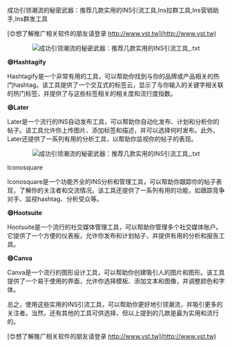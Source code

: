 成功引领潮流的秘密武器：推荐几款实用的INS引流工具,Ins拉群工具,Ins营销助手,Ins群发工具

[😍想了解推广相关软件的朋友请登录 http://www.vst.tw](http://www.vst.tw)

 <center><img src="https://vst.tw/MP4/tuiguang/png/0.png" alt="成功引领潮流的秘密武器：推荐几款实用的INS引流工具_.txt"></center>

**😄Hashtagify**

Hashtagify是一个非常有用的工具，可以帮助你找到与你的品牌或产品相关的热门hashtag。该工具提供了一个交互式的标签云，显示了与你输入的关键字相关联的热门标签，并提供了与这些标签相关的相关度和流行度指数。

**😄Later**

Later是一个流行的INS自动发布工具，可以帮助你自动化发布、计划和分析你的帖子。该工具允许你上传图片、添加标签和描述，并可以选择何时发布。此外，Later还提供了一系列有用的分析工具，以帮助你监视你的帖子的表现。

 <center><img src="https://vst.tw/MP4/tuiguang/png/1.png" alt="成功引领潮流的秘密武器：推荐几款实用的INS引流工具_.txt"></center>

Iconosquare

Iconosquare是一个功能齐全的INS分析和管理工具，可以帮助你跟踪你的帖子表现，了解你的关注者和交流情况。该工具还提供了一系列有用的功能，如跟踪竞争对手、监视hashtag、分析受众等。

**😄Hootsuite**

Hootsuite是一个流行的社交媒体管理工具，可以帮助你管理多个社交媒体账户。它提供了一个方便的仪表板，允许你发布和计划帖子，并提供有用的分析和报告工具。

**😄Canva**

Canva是一个流行的图形设计工具，可以帮助你创建吸引人的图片和图形。该工具提供了一个易于使用的界面，允许你选择模板、添加文本和图像，并调整颜色和字体。

总之，使用这些实用的INS引流工具，可以帮助你更好地引领潮流，并吸引更多的关注者。当然，还有其他的工具可供选择，但以上提到的几款是最为实用和流行的。

[😍想了解推广相关软件的朋友请登录 http://www.vst.tw](http://www.vst.tw)



